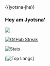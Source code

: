 {{jyotsna-jha}}
### Hey am Jyotsna'

![](https://komarev.com/ghpvc/?username=jyotsna-jha980)

[![GitHub Streak](https://streak-stats.demolab.com/?user=jyotsna-jha980&theme=highcontrast)](https://git.io/streak-stats)


![Stats](https://github-readme-stats-seven-phi-44.vercel.app/api?username=jyotsna-jha980&show_icons=true&locale=en&theme=highcontrast)

[![Top Langs](https://github-readme-stats-seven-phi-44.vercel.app/api/top-langs?username=jyotsna-jha980&show_icons=true&locale=en&layout=compact&theme=highcontrast
)]
